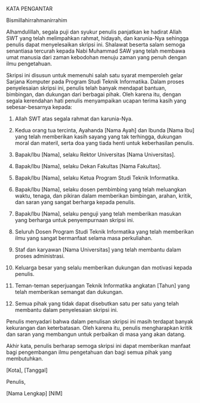 KATA PENGANTAR

Bismillahirrahmanirrahim

Alhamdulillah, segala puji dan syukur penulis panjatkan ke hadirat Allah SWT yang telah melimpahkan rahmat, hidayah, dan karunia-Nya sehingga penulis dapat menyelesaikan skripsi ini. Shalawat beserta salam semoga senantiasa tercurah kepada Nabi Muhammad SAW yang telah membawa umat manusia dari zaman kebodohan menuju zaman yang penuh dengan ilmu pengetahuan.

Skripsi ini disusun untuk memenuhi salah satu syarat memperoleh gelar Sarjana Komputer pada Program Studi Teknik Informatika. Dalam proses penyelesaian skripsi ini, penulis telah banyak mendapat bantuan, bimbingan, dan dukungan dari berbagai pihak. Oleh karena itu, dengan segala kerendahan hati penulis menyampaikan ucapan terima kasih yang sebesar-besarnya kepada:

1. Allah SWT atas segala rahmat dan karunia-Nya.

2. Kedua orang tua tercinta, Ayahanda [Nama Ayah] dan Ibunda [Nama Ibu] yang telah memberikan kasih sayang yang tak terhingga, dukungan moral dan materil, serta doa yang tiada henti untuk keberhasilan penulis.

3. Bapak/Ibu [Nama], selaku Rektor Universitas [Nama Universitas].

4. Bapak/Ibu [Nama], selaku Dekan Fakultas [Nama Fakultas].

5. Bapak/Ibu [Nama], selaku Ketua Program Studi Teknik Informatika.

6. Bapak/Ibu [Nama], selaku dosen pembimbing yang telah meluangkan waktu, tenaga, dan pikiran dalam memberikan bimbingan, arahan, kritik, dan saran yang sangat berharga kepada penulis.

7. Bapak/Ibu [Nama], selaku penguji yang telah memberikan masukan yang berharga untuk penyempurnaan skripsi ini.

8. Seluruh Dosen Program Studi Teknik Informatika yang telah memberikan ilmu yang sangat bermanfaat selama masa perkuliahan.

9. Staf dan karyawan [Nama Universitas] yang telah membantu dalam proses administrasi.

10. Keluarga besar yang selalu memberikan dukungan dan motivasi kepada penulis.

11. Teman-teman seperjuangan Teknik Informatika angkatan [Tahun] yang telah memberikan semangat dan dukungan.

12. Semua pihak yang tidak dapat disebutkan satu per satu yang telah membantu dalam penyelesaian skripsi ini.

Penulis menyadari bahwa dalam penulisan skripsi ini masih terdapat banyak kekurangan dan keterbatasan. Oleh karena itu, penulis mengharapkan kritik dan saran yang membangun untuk perbaikan di masa yang akan datang.

Akhir kata, penulis berharap semoga skripsi ini dapat memberikan manfaat bagi pengembangan ilmu pengetahuan dan bagi semua pihak yang membutuhkan.

[Kota], [Tanggal]

Penulis,


[Nama Lengkap]
[NIM]